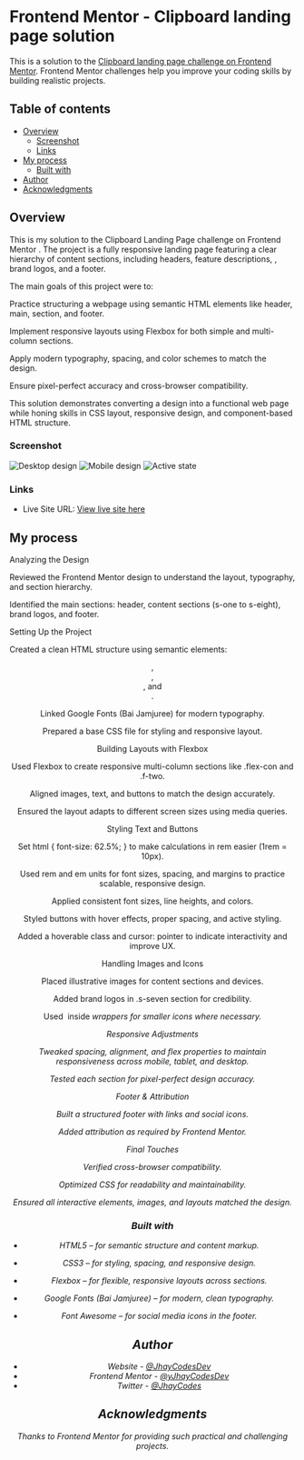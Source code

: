 # Frontend Mentor - Clipboard landing page solution

This is a solution to the [Clipboard landing page challenge on Frontend Mentor](https://www.frontendmentor.io/challenges/clipboard-landing-page-5cc9bccd6c4c91111378ecb9). Frontend Mentor challenges help you improve your coding skills by building realistic projects. 

## Table of contents

- [Overview](#overview)
  - [Screenshot](#screenshot)
  - [Links](#links)
- [My process](#my-process)
  - [Built with](#built-with)
- [Author](#author)
- [Acknowledgments](#acknowledgments)

## Overview

This is my solution to the Clipboard Landing Page challenge on Frontend Mentor
. The project is a fully responsive landing page featuring a clear hierarchy of content sections, including headers, feature descriptions, , brand logos, and a footer.

The main goals of this project were to:

Practice structuring a webpage using semantic HTML elements like header, main, section, and footer.

Implement responsive layouts using Flexbox for both simple and multi-column sections.

Apply modern typography, spacing, and color schemes to match the design.

Ensure pixel-perfect accuracy and cross-browser compatibility.

This solution demonstrates converting a design into a functional web page while honing skills in CSS layout, responsive design, and component-based HTML structure.

### Screenshot

![Desktop design](./Screenshot%202025-09-20%20at%2003-10-38%20Frontend%20Mentor%20Clipboard%20landing%20page.png)
![Mobile design](./Screenshot%202025-09-20%20at%2003-11-08%20Frontend%20Mentor%20Clipboard%20landing%20page.png)
![Active state](./Screenshot%202025-09-20%20at%2003-20-58%20Frontend%20Mentor%20Clipboard%20landing%20page.png)


### Links

- Live Site URL: [View live site here](https://JhayCodesDev.github.io/Clipboard-Landing-Page/)

## My process

Analyzing the Design

Reviewed the Frontend Mentor design to understand the layout, typography, and section hierarchy.

Identified the main sections: header, content sections (s-one to s-eight), brand logos, and footer.

Setting Up the Project

Created a clean HTML structure using semantic elements: <header>, <main>, <section>, and <footer>.

Linked Google Fonts (Bai Jamjuree) for modern typography.

Prepared a base CSS file for styling and responsive layout.

Building Layouts with Flexbox

Used Flexbox to create responsive multi-column sections like .flex-con and .f-two.

Aligned images, text, and buttons to match the design accurately.

Ensured the layout adapts to different screen sizes using media queries.

Styling Text and Buttons

Set html { font-size: 62.5%; } to make calculations in rem easier (1rem = 10px).

Used rem and em units for font sizes, spacing, and margins to practice scalable, responsive design.

Applied consistent font sizes, line heights, and colors.

Styled buttons with hover effects, proper spacing, and active styling.

Added a hoverable class and cursor: pointer to indicate interactivity and improve UX.

Handling Images and Icons

Placed illustrative images for content sections and devices.

Added brand logos in .s-seven section for credibility.

Used <img> inside <i> wrappers for smaller icons where necessary.

Responsive Adjustments

Tweaked spacing, alignment, and flex properties to maintain responsiveness across mobile, tablet, and desktop.

Tested each section for pixel-perfect design accuracy.

Footer & Attribution

Built a structured footer with links and social icons.

Added attribution as required by Frontend Mentor.

Final Touches

Verified cross-browser compatibility.

Optimized CSS for readability and maintainability.

Ensured all interactive elements, images, and layouts matched the design.

### Built with

- HTML5 – for semantic structure and content markup.

- CSS3 – for styling, spacing, and responsive design.

- Flexbox – for flexible, responsive layouts across sections.

- Google Fonts (Bai Jamjuree) – for modern, clean typography.

- Font Awesome – for social media icons in the footer.

## Author

- Website - [@JhayCodesDev](https://github.com/JhayCodesDev)
- Frontend Mentor - [@yJhayCodesDev](https://www.frontendmentor.io/profile/JhayCodesDev)
- Twitter - [@JhayCodes](https://www.twitter.com/JhayCodes)

## Acknowledgments
Thanks to Frontend Mentor for providing such practical and challenging projects.